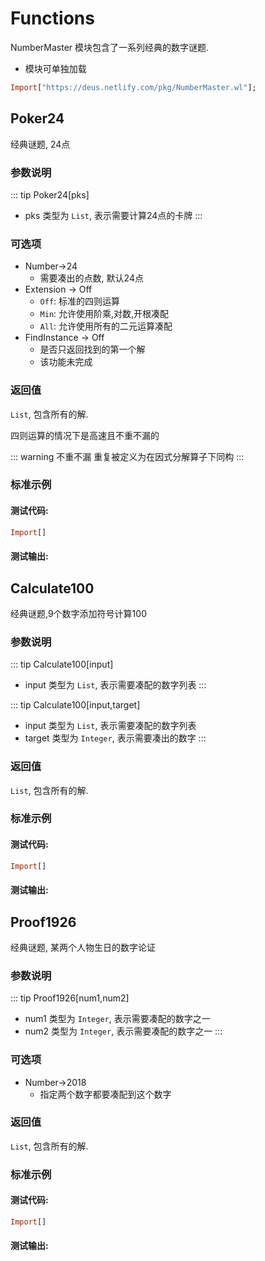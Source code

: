 # Functions

NumberMaster 模块包含了一系列经典的数字谜题.

- 模块可单独加载

```haskell
Import["https://deus.netlify.com/pkg/NumberMaster.wl"];
```

## Poker24

经典谜题, 24点

### 参数说明

::: tip Poker24[pks]
- pks 类型为 `List`, 表示需要计算24点的卡牌
:::

### 可选项

- Number->24
	- 需要凑出的点数, 默认24点
- Extension -> Off
	- `Off`: 标准的四则运算
	- `Min`: 允许使用阶乘,对数,开根凑配
	- `All`: 允许使用所有的二元运算凑配
- FindInstance -> Off
	- 是否只返回找到的第一个解
	- 该功能未完成

### 返回值

`List`, 包含所有的解.

四则运算的情况下是高速且不重不漏的

::: warning 不重不漏
重复被定义为在因式分解算子下同构
:::


### 标准示例

#### 测试代码:
```haskell
Import[]
```

#### 测试输出:


## Calculate100

经典谜题,9个数字添加符号计算100

### 参数说明

::: tip Calculate100[input]
- input 类型为 `List`, 表示需要凑配的数字列表
:::

::: tip Calculate100[input,target]
- input 类型为 `List`, 表示需要凑配的数字列表
- target 类型为 `Integer`, 表示需要凑出的数字
:::

### 返回值

`List`, 包含所有的解.

### 标准示例

#### 测试代码:
```haskell
Import[]
```

#### 测试输出:

## Proof1926

经典谜题, 某两个人物生日的数字论证

### 参数说明

::: tip Proof1926[num1,num2]
- num1 类型为 `Integer`, 表示需要凑配的数字之一
- num2 类型为 `Integer`, 表示需要凑配的数字之一
:::

### 可选项

- Number->2018
	- 指定两个数字都要凑配到这个数字

### 返回值

`List`, 包含所有的解.

### 标准示例

#### 测试代码:
```haskell
Import[]
```

#### 测试输出:
